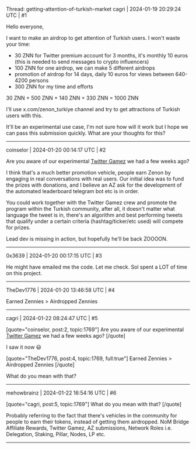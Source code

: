 Thread: getting-attention-of-turkish-market
cagri | 2024-01-19 20:29:24 UTC | #1

Hello everyone,

I want to make an airdrop to get attention of Turkish users. I won't waste your time:

- 30 ZNN for Twitter premium account for 3 months, it's monthly 10 euros (this is needed to send messages to crypto influencers)
- 100 ZNN for one airdrop, we can make 5 different airdrops
- promotion of airdrop for 14 days, daily 10 euros for views between 640-4200 persons
- 300 ZNN for my time and efforts

30 ZNN + 500 ZNN + 140 ZNN + 330 ZNN = 1000 ZNN

I'll use x.com/zenon_turkiye channel and try to get attractions of Turkish users with this.

It'll be an experimental use case, I'm not sure how will it work but I hope we can pass this submission quickly. What are your thoughts for this?

-------------------------

coinselor | 2024-01-20 00:14:17 UTC | #2

Are you aware of our experimental [Twitter Gamez](https://forum.hypercore.one/t/let-the-twitter-gamez-begin/236) we had a few weeks ago?

I think that's a much better promotion vehicle, people earn Zenon by engaging in real conversations with real users. Our initial idea was to fund the prizes with donations, and I believe an AZ ask for the development of the automated leaderboard telegram bot etc is in order.

You could work together with the Twitter Gamez crew and promote the program within the Turkish community, after all, it doesn't matter what language the tweet is in, there's an algorithm and best performing tweets that qualify under a certain criteria (hashtag/ticker/etc used) will compete for prizes. 

Lead dev is missing in action, but hopefully he'll be back ZOOOON.

-------------------------

0x3639 | 2024-01-20 00:17:15 UTC | #3

He might have emailed me the code. Let me check. Sol spent a LOT of time on this project.

-------------------------

TheDev1776 | 2024-01-20 13:46:58 UTC | #4

Earned Zennies > Airdropped Zennies

-------------------------

cagri | 2024-01-22 08:24:47 UTC | #5

[quote="coinselor, post:2, topic:1769"]
Are you aware of our experimental [Twitter Gamez](https://forum.hypercore.one/t/let-the-twitter-gamez-begin/236) we had a few weeks ago?
[/quote]

I saw it now :smiley: 

[quote="TheDev1776, post:4, topic:1769, full:true"]
Earned Zennies > Airdropped Zennies
[/quote]

What do you mean with that?

-------------------------

mehowbrainz | 2024-01-22 16:54:16 UTC | #6

[quote="cagri, post:5, topic:1769"]
What do you mean with that?
[/quote]

Probably referring to the fact that there's vehicles in the community for people to earn their tokens, instead of getting them airdropped. NoM Bridge Affiliate Rewards, Twitter Gamez, AZ submissions, Network Roles i.e. Delegation, Staking, Pillar, Nodes, LP etc.

-------------------------


